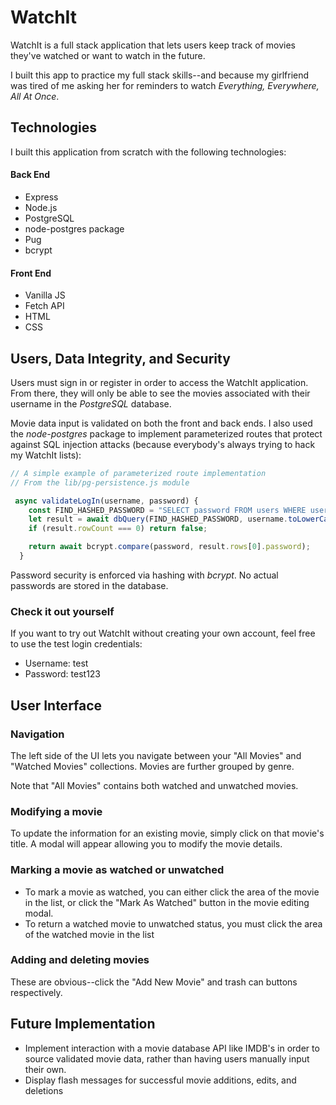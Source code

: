 # WatchIt
WatchIt is a full stack application that lets users keep track of movies they've watched or want to watch in the future. 

I built this app to practice my full stack skills--and because my girlfriend was tired of me asking her for reminders to watch *Everything, Everywhere, All At Once*. 

## Technologies
I built this application from scratch with the following technologies:

#### Back End
- Express
- Node.js
- PostgreSQL
- node-postgres package
- Pug
- bcrypt

#### Front End
- Vanilla JS
- Fetch API
- HTML
- CSS

## Users, Data Integrity, and Security
Users must sign in or register in order to access the WatchIt application. From there, they will only be able to see the movies associated with their username in the *PostgreSQL* database.

Movie data input is validated on both the front and back ends. I also used the *node-postgres* package to implement parameterized routes that protect against SQL injection attacks (because everybody's always trying to hack my WatchIt lists):
```javascript
// A simple example of parameterized route implementation 
// From the lib/pg-persistence.js module

 async validateLogIn(username, password) {
    const FIND_HASHED_PASSWORD = "SELECT password FROM users WHERE username = $1";
    let result = await dbQuery(FIND_HASHED_PASSWORD, username.toLowerCase());
    if (result.rowCount === 0) return false;

    return await bcrypt.compare(password, result.rows[0].password);
  }
```
Password security is enforced via hashing with *bcrypt*. No actual passwords are stored in the database. 

### Check it out yourself
If you want to try out WatchIt without creating your own account, feel free to use the test login credentials:
- Username: test
- Password: test123

## User Interface
### Navigation
The left side of the UI lets you navigate between your "All Movies" and "Watched Movies" collections. Movies are further grouped by genre.

Note that "All Movies" contains both watched and unwatched movies.

### Modifying a movie
To update the information for an existing movie, simply click on that movie's title. A modal will appear allowing you to modify the movie details.

### Marking a movie as watched or unwatched
- To mark a movie as watched, you can either click the area of the movie in the list, or click the "Mark As Watched" button in the movie editing modal. 
- To return a watched movie to unwatched status, you must click the area of the watched movie in the list

### Adding and deleting movies
These are obvious--click the "Add New Movie" and trash can buttons respectively. 

## Future Implementation
- Implement interaction with a movie database API like IMDB's in order to source validated movie data, rather than having users manually input their own.
- Display flash messages for successful movie additions, edits, and deletions